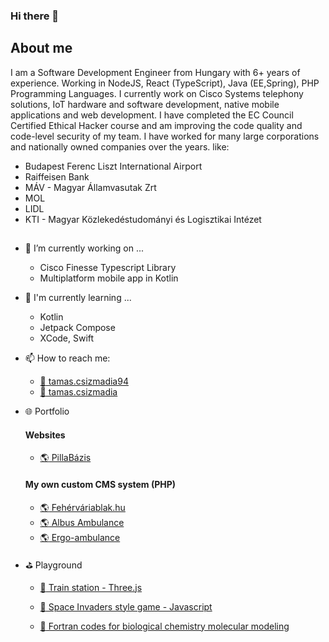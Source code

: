 ### Hi there 👋

## About me
I am a Software Development Engineer from Hungary with 6+ years of experience. Working in NodeJS, React (TypeScript), Java (EE,Spring), PHP Programming Languages.
I currently work on Cisco Systems telephony solutions, IoT hardware and software development, native mobile applications and web development.
I have completed the EC Council Certified Ethical Hacker course and am improving the code quality and code-level security of my team.
I have worked for many large corporations and nationally owned companies over the years. like:
  - Budapest Ferenc Liszt International Airport
  - Raiffeisen Bank
  - MÁV - Magyar Államvasutak Zrt
  - MOL
  - LIDL
  - KTI - Magyar Közlekedéstudományi és Logisztikai Intézet

##
- 🔭 I’m currently working on ...
  - Cisco Finesse Typescript Library
  - Multiplatform mobile app in Kotlin
- :dizzy: I'm currently learning ...
  - Kotlin
  - Jetpack Compose
  - XCode, Swift
- 📫 How to reach me:
  - <a href="mailto:tamas.csizmadia94@gmail.com">:e-mail: tamas.csizmadia94</a>
  - <a href="https://linkedin.com/in/tamas-csizmadia" target="_blank">:baggage_claim: tamas.csizmadia</a>
- :globe_with_meridians: Portfolio
    #### Websites
  - <a href="https://pillabazis.hu" target="_blank">:earth_americas: PillaBázis</a>

  #### My own custom CMS system (PHP)
  - <a href="https://fehervariablak.hu" target="_blank">:earth_americas: Fehérváriablak.hu</a>
  - <a href="https://albusambulance.hu" target="_blank">:earth_americas: Albus Ambulance</a>
  - <a href="https://ergo-ambulance.hu" target="_blank">:earth_americas: Ergo-ambulance</a>
- :golf: Playground
  - [:bullettrain_front: Train station - Three.js](https://arreis94.github.io/train-station-three-js)
  - [:space_invader: Space Invaders style game - Javascript](https://arreis94.github.io/SpaceInvaders)

  - [:microscope: Fortran codes for biological chemistry molecular modeling](https://github.com/arreis94/BiologicalChemistryFortran)
